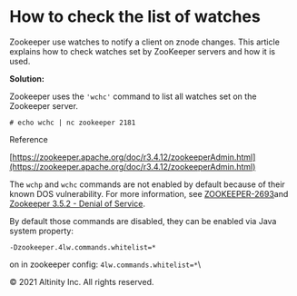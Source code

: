 # How to check the list of watches

Zookeeper use watches to notify a client on znode changes. This article explains how to check watches set by ZooKeeper servers and how it is used.

**Solution:**

Zookeeper uses the `'wchc'` command to list all watches set on the Zookeeper server.

`# echo wchc | nc zookeeper 2181`

Reference

[https://zookeeper.apache.org/doc/r3.4.12/zookeeperAdmin.html](https://zookeeper.apache.org/doc/r3.4.12/zookeeperAdmin.html)

The `wchp` and `wchc` commands are not enabled by default because of their known DOS vulnerability. For more information, see [ZOOKEEPER-2693](https://issues.apache.org/jira/browse/ZOOKEEPER-2693)and [Zookeeper 3.5.2 - Denial of Service](https://vulners.com/exploitdb/EDB-ID:41277).

By default those commands are disabled, they can be enabled via Java system property:

`-Dzookeeper.4lw.commands.whitelist=*`

on in zookeeper config: `4lw.commands.whitelist=*`\

© 2021 Altinity Inc. All rights reserved.


